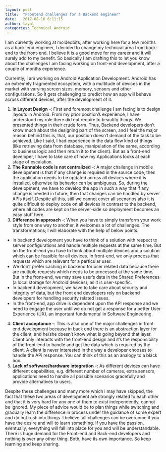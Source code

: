 ```yaml
---
layout: post
title:  "Frontend challenges for a Backend engineer"
date:   2017-08-16 6:11:15
author: tayal
categories: Technical Android
---
```


I am currently working at moldedbits, after working here for a few months as a back-end engineer, I decided to change my technical area from back-end to the front-end. I believe it is a good move for my career and it will surely add to my benefit. So basically I am drafting this to let you know about the challenges I am facing working on front-end development, after a couple of months experience.

Currently, I am working on Android Application Development. Android has an extremely fragmented ecosystem, with a multitude of devices in the market with varying screen sizes, memory, sensors and other configurations. So it gets challenging to predict how an app will behave across different devices, after the development of it.

1. **In Layout Design** -: First and foremost challenge I am facing is to design layouts in Android. From my prior position’s experience, I have understood my role there did not require to beautify things. We presented things in their crude form. Thus, Backend developers don’t know much about the designing part of the screen, and I feel the  major reason behind this is, that, our position doesn’t demand of the task to be achieved.  Like I said, I had experience in the data flow kind of things (like retrieving data from database, manipulation of the same, according to business logic and then return it to the client). But as a  front-end developer, I have to take care of how my Applications looks  at each stage of escalation.
2. **The Runnable code is not centralized** -: A major challenge in mobile development is that if any change is required in the source code, then the application needs to be updated across all devices where it is installed, otherwise its behavior can be ambiguous. So, during the development, we have to develop the app in such a way that if any change is needed in future, then that changes can be handled by server APIs itself. Despite all this, still we cannot cover all scenarios also it is quite difficult to deploy code on all devices in contrast to the backend, where all codes are kept on the server-side so deployment becomes an easy stuff here.
3. **Difference in approach** -: When you have to simply transform your work style from one way to another, it welcomes a lot of challenges. The transformations; I will elaborate with the help of below points.
-	In backend development you have to think of a solution with respect to server configurations and handle multiple requests at the same time. But on the front-end you have to think about multiple devices and a solution which can be feasible for all devices. In front-end, we only process that requests which are relevant for a particular user.
-	We don’t prefer caching in backend for user related data because there are multiple requests which needs to be processed at the same time. But in the front-end, we may save user’s data in the Shared Preferences (a local storage for Android devices), as it is user-specific.
-	In backend development, we have to take care about security and integrity of data, but the front end developers rely on backend developers for handling security related issues.
-	In the front-end, app drive is dependent upon the API response and we need to engage the user until we do not get a response for a better User Experience (UX), an important fundamental in Software Engineering.
4. **Client acceptance** -: This is also one of the major challenges in front end development because in back end there is an abstraction layer for the client, and he/she doesn’t know what is going beyond that layer. Client only interacts with the front-end design and it’s the responsibility of the front-end to handle and get the data which is required by the client. A client is never interested in the way a developer chooses to handle the API response. You can think of this as an analogy to a black box.
5. **Lack of software/hardware integration** -: As different devices can have different capabilities, e.g. different number of cameras, extra sensors, applications need to handle all possible scenarios gracefully and provide alternatives to users.

Despite these challenges and many more which I may have skipped, the fact that these two areas of development are strongly related to each other and that it is very hard for any one of them to exist independently, cannot be ignored. My piece of advice would be to plan things while switching and gradually learn the difference in process under the guidance of some expert and do not rush into things. I believe, all challenges can be overcome if you have the desire and will to learn something. If you have the passion, eventually, everything will fall into place for you and will be understandable. There is huge demand for the Front-end and Back-end developers and nothing is over any other thing. Both, have its own importance. So keep learning and keep sharing.

